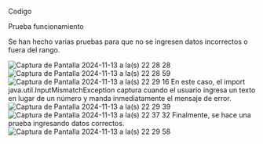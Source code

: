 Codigo



Prueba funcionamiento

Se han hecho varias pruebas para que no se ingresen datos incorrectos o fuera del rango.

![Captura de Pantalla 2024-11-13 a la(s) 22 28 28](https://github.com/user-attachments/assets/7fba3d5f-fe65-4fd4-87ce-7dd360d15219)
![Captura de Pantalla 2024-11-13 a la(s) 22 28 59](https://github.com/user-attachments/assets/1760762c-dc81-430e-a375-77723b0de757)
![Captura de Pantalla 2024-11-13 a la(s) 22 29 16](https://github.com/user-attachments/assets/03e54356-a073-41f0-9c37-5f3f8177c6c4)
En este caso, el import java.util.InputMismatchException captura cuando el usuario ingresa un texto en lugar de un número y manda inmediatamente el mensaje de error.
![Captura de Pantalla 2024-11-13 a la(s) 22 29 39](https://github.com/user-attachments/assets/9e8a0710-42f5-4a4c-ac90-d500fbad4066)
![Captura de Pantalla 2024-11-13 a la(s) 22 37 32](https://github.com/user-attachments/assets/9950b527-1e56-4fb0-b4f8-56c3ee4c609d)
Finalmente, se hace una prueba ingresando datos correctos.
![Captura de Pantalla 2024-11-13 a la(s) 22 29 58](https://github.com/user-attachments/assets/4c326e64-f5e0-4c4b-98be-8e55e2d16836)
